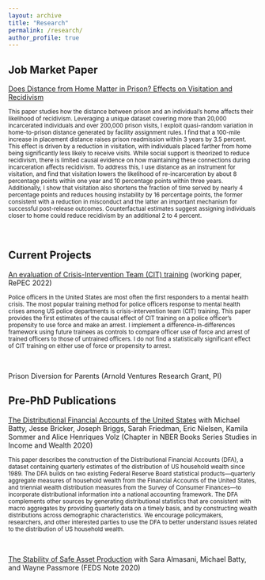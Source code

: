 ```yaml
---
layout: archive
title: "Research"
permalink: /research/
author_profile: true
---
```

## Job Market Paper ##
[Does Distance from Home Matter in Prison? Effects on Visitation and Recidivism](https://bit.ly/nemschoff_JMP)<br/> 
 <p><small>This paper studies how the distance between prison and an individual’s home affects their likelihood of recidivism. Leveraging a unique dataset covering more than 20,000 incarcerated individuals and over 200,000 prison visits, I exploit quasi-random variation in home-to-prison distance generated by facility assignment rules. I find that a 100-mile increase in placement distance raises prison readmission within 3 years by 3.5 percent. This effect is driven by a reduction in visitation, with individuals placed farther from home being significantly less likely to receive visits. While social support is theorized to reduce recidivism, there is limited causal evidence on how maintaining these connections during incarceration affects recidivism. To address this, I use distance as an instrument for visitation, and find that visitation lowers the likelihood of re-incarceration by about 8 percentage points within one year and 10 percentage points within three years. Additionally, I show that visitation also shortens the fraction of time served by nearly 4 percentage points and reduces housing instability by 16 percentage points, the former consistent with a reduction in misconduct and the latter an important mechanism for successful post-release outcomes. Counterfactual estimates suggest assigning individuals closer to home could reduce recidivism by an additional 2 to 4 percent. </small></p><br/> 

## Current Projects ##
[An evaluation of Crisis-Intervention Team (CIT) training](https://mpra.ub.uni-muenchen.de/114948/1/MPRA_paper_114948.pdf) (working paper, RePEC 2022)<br/> 
 <p><small>Police officers in the United States are most often the first responders to a mental health crisis. The most popular training method for police officers response to mental health crises among US police departments is crisis-intervention team (CIT) training. This paper provides the first estimates of the causal effect of CIT training on a police officer’s propensity to use force and make an arrest. I implement a difference-in-differences framework using future trainees as controls to compare officer use of force and arrest of trained officers to those of untrained officers. I do not find a statistically significant effect of CIT training on either use of force or propensity to arrest.</small></p><br/> 

 Prison Diversion for Parents (Arnold Ventures Research Grant, PI) <br/> 

## Pre-PhD Publications ##
[The Distributional Financial Accounts of the United States](https://www.nber.org/books-and-chapters/measuring-distribution-and-mobility-income-and-wealth/distributional-financial-accounts-united-states) with Michael Batty, Jesse Bricker, Joseph Briggs, Sarah Friedman, Eric Nielsen, Kamila Sommer and Alice Henriques Volz (Chapter in NBER Books Series Studies in Income and Wealth 2020)<br/>
 <p><small>This paper describes the construction of the Distributional Financial Accounts (DFA), a dataset containing quarterly estimates of the distribution of US household wealth since 1989. The DFA builds on two existing Federal Reserve Board statistical products—quarterly aggregate measures of household wealth from the Financial Accounts of the United States, and triennial wealth distribution measures from the Survey of Consumer Finances—to incorporate distributional information into a national accounting framework. The DFA complements other sources by generating distributional statistics that are consistent with macro aggregates by providing quarterly data on a timely basis, and by constructing wealth distributions across demographic characteristics. We encourage policymakers, researchers, and other interested parties to use the DFA to better understand issues related to the distribution of US household wealth.</small></p><br/> 

[The Stability of Safe Asset Production](https://www.federalreserve.gov/econres/notes/feds-notes/the-stability-of-safe-asset-production-20201109.html#:~:text=A%20safe%20asset%20is%20a,especially%20during%20adverse%20systemic%20events.) with Sara Almasani, Michael Batty, and Wayne Passmore (FEDS Note 2020)
